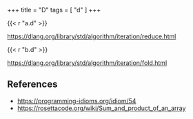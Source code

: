 +++
title = "D"
tags = [ "d" ]
+++

{{< r "a.d" >}}

<https://dlang.org/library/std/algorithm/iteration/reduce.html>

{{< r "b.d" >}}

<https://dlang.org/library/std/algorithm/iteration/fold.html>

## References

- <https://programming-idioms.org/idiom/54>
- <https://rosettacode.org/wiki/Sum_and_product_of_an_array>
